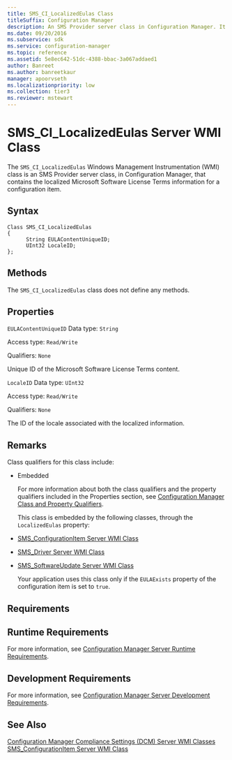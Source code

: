 ```yaml
---
title: SMS_CI_LocalizedEulas Class
titleSuffix: Configuration Manager
description: An SMS Provider server class in Configuration Manager. It contains the localized Microsoft Software License Terms information for a configuration item.
ms.date: 09/20/2016
ms.subservice: sdk
ms.service: configuration-manager
ms.topic: reference
ms.assetid: 5e8ec642-51dc-4388-bbac-3a067addaed1
author: Banreet
ms.author: banreetkaur
manager: apoorvseth
ms.localizationpriority: low
ms.collection: tier3
ms.reviewer: mstewart
---
```

# SMS_CI_LocalizedEulas Server WMI Class
The `SMS_CI_LocalizedEulas` Windows Management Instrumentation (WMI) class is an SMS Provider server class, in Configuration Manager, that contains the localized Microsoft Software License Terms information for a configuration item.

## Syntax

```
Class SMS_CI_LocalizedEulas
{
      String EULAContentUniqueID;
      UInt32 LocaleID;
};
```

## Methods
 The `SMS_CI_LocalizedEulas` class does not define any methods.

## Properties
 `EULAContentUniqueID`
 Data type: `String`

 Access type: `Read/Write`

 Qualifiers: `None`

 Unique ID of the Microsoft Software License Terms content.

 `LocaleID`
 Data type: `UInt32`

 Access type: `Read/Write`

 Qualifiers: `None`

 The ID of the locale associated with the localized information.

## Remarks
 Class qualifiers for this class include:

- Embedded

  For more information about both the class qualifiers and the property qualifiers included in the Properties section, see [Configuration Manager Class and Property Qualifiers](../../../develop/reference/misc/class-and-property-qualifiers.md).

  This class is embedded by the following classes, through the `LocalizedEulas` property:

- [SMS_ConfigurationItem Server WMI Class](../../../develop/reference/compliance/sms_configurationitem-server-wmi-class.md)

- [SMS_Driver Server WMI Class](../../../develop/reference/osd/sms_driver-server-wmi-class.md)

- [SMS_SoftwareUpdate Server WMI Class](../../../develop/reference/sum/sms_softwareupdate-server-wmi-class.md)

  Your application uses this class only if the `EULAExists` property of the configuration item is set to `true`.

## Requirements

## Runtime Requirements
 For more information, see [Configuration Manager Server Runtime Requirements](../../../develop/core/reqs/server-runtime-requirements.md).

## Development Requirements
 For more information, see [Configuration Manager Server Development Requirements](../../../develop/core/reqs/server-development-requirements.md).

## See Also
 [Configuration Manager Compliance Settings (DCM) Server WMI Classes](../../../develop/reference/compliance/compliance-settings-dcm-server-wmi-classes.md)
 [SMS_ConfigurationItem Server WMI Class](../../../develop/reference/compliance/sms_configurationitem-server-wmi-class.md)
